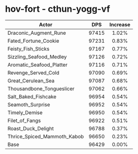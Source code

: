 # hov-fort - cthun-yogg-vf
| Actor | DPS | Increase |
|---|:---:|:---:|
|Draconic_Augment_Rune|97415|1.02%|
|Fated_Fortune_Cookie|97231|0.83%|
|Feisty_Fish_Sticks|97167|0.77%|
|Sizzling_Seafood_Medley|97126|0.72%|
|Aromatic_Seafood_Platter|97116|0.71%|
|Revenge_Served_Cold|97090|0.69%|
|Great_Cerulean_Sea|97087|0.68%|
|Thousandbone_Tongueslicer|97062|0.66%|
|Salt_Baked_Fishcake|96954|0.54%|
|Seamoth_Surprise|96952|0.54%|
|Timely_Demise|96950|0.54%|
|Filet_of_Fangs|96922|0.51%|
|Roast_Duck_Delight|96788|0.37%|
|Thrice_Spiced_Mammoth_Kabob|96650|0.23%|
|Base|96429|0.00%|
